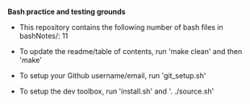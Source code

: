 **Bash practice and testing grounds**

- This repository contains the following number of bash files in bashNotes/:
11

- To update the readme/table of contents, run 'make clean' and then 'make'

- To setup your Github username/email, run 'git_setup.sh'

- To setup the dev toolbox, run 'install.sh' and '. ./source.sh'
